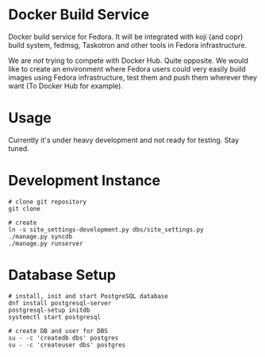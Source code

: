 Docker Build Service
====================

Docker build service for Fedora. It will be integrated with koji (and copr) build system, fedmsg, Taskotron and other tools in Fedora infrastructure.

We are _not_ trying to compete with Docker Hub. Quite opposite. We would like to create an environment where Fedora users could very easily build images using Fedora infrastructure, test them and push them wherever they want (To Docker Hub for example).

Usage
=====

Currently it's under heavy development and not ready for testing. Stay tuned.


Development Instance
====================

    # clone git repository
    git clone

    # create
    ln -s site_settings-development.py dbs/site_settings.py
    ./manage.py syncdb
    ./manage.py runserver

Database Setup
==============

    # install, init and start PostgreSQL database
    dnf install postgresql-server
    postgresql-setup initdb
    systemctl start postgresql

    # create DB and user for DBS
    su - -c 'createdb dbs' postgres
    su - -c 'createuser dbs' postgres

